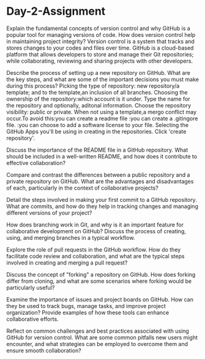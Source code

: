 # Day-2-Assignment
Explain the fundamental concepts of version control and why GitHub is a popular tool for managing versions of code. How does version control help in maintaining project integrity?
Version control is a system that tracks and stores changes to your codes and files over time. GitHub is a cloud-based platform  that allows developers to store and manage their Git repositories; while collaborating, reviewing and sharing projects with other developers.

Describe the process of setting up a new repository on GitHub. What are the key steps, and what are some of the important decisions you must make during this process?
Picking the type of repository: new repository/a template; and to the template,an inclusion of all branches.
Choosing the ownership of the repository:which account is it under.
Type the name for the repository and optionally, aditonal information.
Choose the repository visibility: public or private.
When not using a template,a mergo conflict may occur.To avoid this:you can create a readme file
                                                                  :you can create a .gitingore file.
                                                                  :you can choose to add a software license to your file.
Selecting the GitHub Apps you'll be using in creating  in the repositories.
Click 'create repository'.

Discuss the importance of the README file in a GitHub repository. What should be included in a well-written README, and how does it contribute to effective collaboration?

Compare and contrast the differences between a public repository and a private repository on GitHub. What are the advantages and disadvantages of each, particularly in the context of collaborative projects?

Detail the steps involved in making your first commit to a GitHub repository. What are commits, and how do they help in tracking changes and managing different versions of your project?

How does branching work in Git, and why is it an important feature for collaborative development on GitHub? Discuss the process of creating, using, and merging branches in a typical workflow.

Explore the role of pull requests in the GitHub workflow. How do they facilitate code review and collaboration, and what are the typical steps involved in creating and merging a pull request?

Discuss the concept of "forking" a repository on GitHub. How does forking differ from cloning, and what are some scenarios where forking would be particularly useful?

Examine the importance of issues and project boards on GitHub. How can they be used to track bugs, manage tasks, and improve project organization? Provide examples of how these tools can enhance collaborative efforts.

Reflect on common challenges and best practices associated with using GitHub for version control. What are some common pitfalls new users might encounter, and what strategies can be employed to overcome them and ensure smooth collaboration?
